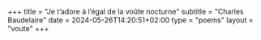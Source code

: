 +++
title = "Je t’adore à l’égal de la voûte nocturne"
subtitle = "Charles Baudelaire"
date = 2024-05-26T14:20:51+02:00
type = "poems"
layout = "voute"
+++
